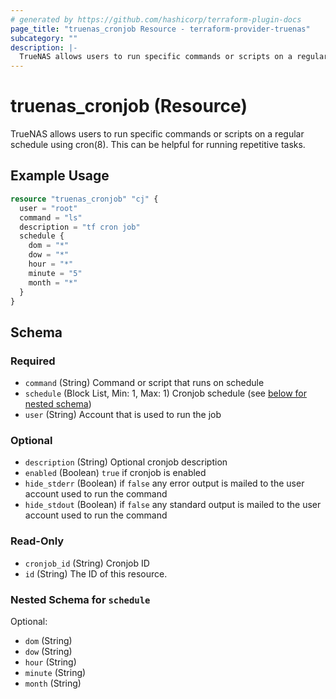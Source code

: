 ```yaml
---
# generated by https://github.com/hashicorp/terraform-plugin-docs
page_title: "truenas_cronjob Resource - terraform-provider-truenas"
subcategory: ""
description: |-
  TrueNAS allows users to run specific commands or scripts on a regular schedule using cron(8). This can be helpful for running repetitive tasks.
---
```


# truenas_cronjob (Resource)

TrueNAS allows users to run specific commands or scripts on a regular schedule using cron(8). This can be helpful for running repetitive tasks.

## Example Usage

```terraform
resource "truenas_cronjob" "cj" {
  user = "root"
  command = "ls"
  description = "tf cron job"
  schedule {
    dom = "*"
    dow = "*"
    hour = "*"
    minute = "5"
    month = "*"
  }
}
```

<!-- schema generated by tfplugindocs -->
## Schema

### Required

- `command` (String) Command or script that runs on schedule
- `schedule` (Block List, Min: 1, Max: 1) Cronjob schedule (see [below for nested schema](#nestedblock--schedule))
- `user` (String) Account that is used to run the job

### Optional

- `description` (String) Optional cronjob description
- `enabled` (Boolean) `true` if cronjob is enabled
- `hide_stderr` (Boolean) if `false` any error output is mailed to the user account used to run the command
- `hide_stdout` (Boolean) if `false` any standard output is mailed to the user account used to run the command

### Read-Only

- `cronjob_id` (String) Cronjob ID
- `id` (String) The ID of this resource.

<a id="nestedblock--schedule"></a>
### Nested Schema for `schedule`

Optional:

- `dom` (String)
- `dow` (String)
- `hour` (String)
- `minute` (String)
- `month` (String)


